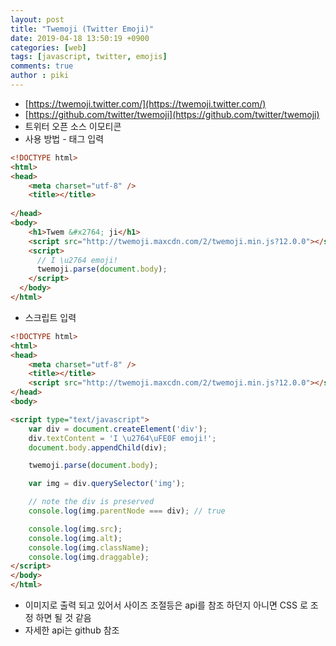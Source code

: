 ```yaml
---
layout: post
title: "Twemoji (Twitter Emoji)"
date: 2019-04-18 13:50:19 +0900
categories: [web]
tags: [javascript, twitter, emojis]
comments: true
author : piki
---
```


- [https://twemoji.twitter.com/](https://twemoji.twitter.com/)
- [https://github.com/twitter/twemoji](https://github.com/twitter/twemoji)
- 트위터 오픈 소스 이모티콘
- 사용 방법 - 태그 입력

```html
<!DOCTYPE html>
<html>
<head>
	<meta charset="utf-8" />
	<title></title>
	
</head>
<body>
    <h1>Twem &#x2764; ji</h1>
    <script src="http://twemoji.maxcdn.com/2/twemoji.min.js?12.0.0"></script>	
    <script>
      // I \u2764 emoji!
      twemoji.parse(document.body);
    </script>
  </body>
</html>
```

- 스크립트 입력

```html
<!DOCTYPE html>
<html>
<head>
	<meta charset="utf-8" />
	<title></title>
	<script src="http://twemoji.maxcdn.com/2/twemoji.min.js?12.0.0"></script>	
</head>
<body>

<script type="text/javascript">
	var div = document.createElement('div');
	div.textContent = 'I \u2764\uFE0F emoji!';
	document.body.appendChild(div);

	twemoji.parse(document.body);

	var img = div.querySelector('img');

	// note the div is preserved
	console.log(img.parentNode === div); // true

	console.log(img.src);      
	console.log(img.alt);      
	console.log(img.className);
	console.log(img.draggable);
</script>
</body>	
</html>
```

- 이미지로 출력 되고 있어서 사이즈 조절등은 api를 참조 하던지 아니면 CSS 로 조정 하면 될 것 같음
- 자세한 api는 github 참조

